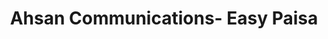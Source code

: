 ---
title: "Ahsan Communications- Easy Paisa"
url: /karachi/ahsan-communications-easy-paisa/
shop: mobile phone
---